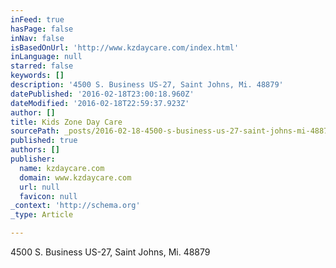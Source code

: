 ```yaml
---
inFeed: true
hasPage: false
inNav: false
isBasedOnUrl: 'http://www.kzdaycare.com/index.html'
inLanguage: null
starred: false
keywords: []
description: '4500 S. Business US-27, Saint Johns, Mi. 48879'
datePublished: '2016-02-18T23:00:18.960Z'
dateModified: '2016-02-18T22:59:37.923Z'
author: []
title: Kids Zone Day Care
sourcePath: _posts/2016-02-18-4500-s-business-us-27-saint-johns-mi-48879.md
published: true
authors: []
publisher:
  name: kzdaycare.com
  domain: www.kzdaycare.com
  url: null
  favicon: null
_context: 'http://schema.org'
_type: Article

---
```

4500 S. Business US-27, Saint Johns, Mi. 48879